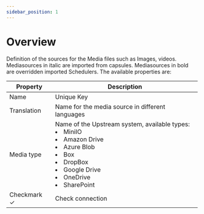 ```yaml
---
sidebar_position: 1
---
```

# Overview

Definition of the sources for the Media files such as Images, videos. Mediasources in italic are imported from capsules. Mediasources in bold are overridden imported Schedulers. The available properties are:

| Property | Description |
| --- | --- |
| Name | Unique Key |
| Translation | Name for the media source in different languages |
| Media type | Name of the Upstream system, available types:<li>MiniIO</li><li> Amazon Drive</li><li> Azure Blob</li><li> Box</li><li> DropBox</li><li> Google Drive</li><li>OneDrive</li><li> SharePoint</li>|
| Checkmark ✓ | Check connection |
